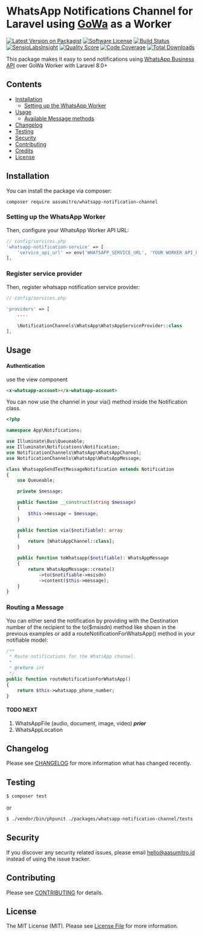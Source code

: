 # WhatsApp Notifications Channel for Laravel using [GoWa](https://github.com/aasumitro/gowa) as a Worker

[![Latest Version on Packagist](https://img.shields.io/packagist/v/laravel-notification-channels/:package_name.svg?style=flat-square)](https://packagist.org/packages/laravel-notification-channels/:package_name)
[![Software License](https://img.shields.io/badge/license-MIT-brightgreen.svg?style=flat-square)](LICENSE.md)
[![Build Status](https://img.shields.io/travis/laravel-notification-channels/:package_name/master.svg?style=flat-square)](https://travis-ci.org/laravel-notification-channels/:package_name)
[![SensioLabsInsight](https://img.shields.io/sensiolabs/i/:sensio_labs_id.svg?style=flat-square)](https://insight.sensiolabs.com/projects/:sensio_labs_id)
[![Quality Score](https://img.shields.io/scrutinizer/g/laravel-notification-channels/:package_name.svg?style=flat-square)](https://scrutinizer-ci.com/g/laravel-notification-channels/:package_name)
[![Code Coverage](https://img.shields.io/scrutinizer/coverage/g/laravel-notification-channels/:package_name/master.svg?style=flat-square)](https://scrutinizer-ci.com/g/laravel-notification-channels/:package_name/?branch=master)
[![Total Downloads](https://img.shields.io/packagist/dt/laravel-notification-channels/:package_name.svg?style=flat-square)](https://packagist.org/packages/laravel-notification-channels/:package_name)

This package makes it easy to send notifications using [WhatsApp Business API](https://www.whatsapp.com/business/api) over GoWa Worker with Laravel 8.0+

## Contents

- [Installation](#installation)
	- [Setting up the WhatsApp Worker](#setting-up-the-:service_name-service)
- [Usage](#usage)
	- [Available Message methods](#available-message-methods)
- [Changelog](#changelog)
- [Testing](#testing)
- [Security](#security)
- [Contributing](#contributing)
- [Credits](#credits)
- [License](#license)


## Installation

You can install the package via composer:

`composer require aasumitro/whatsapp-notification-channel`

### Setting up the WhatsApp Worker

Then, configure your WhatsApp Worker API URL:

```php
// config/services.php
'whatsapp-notification-service' => [
    'service_api_url' => env('WHATSAPP_SERVICE_URL', 'YOUR WORKER API_URL HERE')
],
```

### Register service provider

Then, register whatsapp notification service provider:
```php
// config/services.php

'providers' => [
    ....
    
    \NotificationChannels\WhatsApp\WhatsAppServiceProvider::class
],
```

## Usage

#### Authentication
use the view component

```html
<x-whatsapp-account></x-whatsapp-account>
```

You can now use the channel in your via() method inside the Notification class.

```php
<?php

namespace App\Notifications;

use Illuminate\Bus\Queueable;
use Illuminate\Notifications\Notification;
use NotificationChannels\WhatsApp\WhatsAppChannel;
use NotificationChannels\WhatsApp\WhatsAppMessage;

class WhatsappSendTextMessageNotification extends Notification
{
    use Queueable;

    private $message;

    public function __construct(string $message)
    {
        $this->message = $message;
    }

    public function via($notifiable): array
    {
        return [WhatsAppChannel::class];
    }

    public function toWhatsapp($notifiable): WhatsAppMessage
    {
        return WhatsAppMessage::create()
            ->to($notifiable->msisdn)
            ->content($this->message);
    }
}
```

### Routing a Message

You can either send the notification by providing with the Destination number of the recipient to the to($msisdn) method like shown in the previous examples or add a routeNotificationForWhatsApp() method in your notifiable model:

```php 
/**
 * Route notifications for the WhatsApp channel.
 *
 * @return int
 */
public function routeNotificationForWhatsApp()
{
    return $this->whatsapp_phone_number;
}
```

#### TODO NEXT
1. WhatsAppFile (audio, document, image, video) ***prior***
2. WhatsAppLocation

## Changelog

Please see [CHANGELOG](CHANGELOG.md) for more information what has changed recently.

## Testing

``` bash
$ composer test
```
or 
```bash
$ ./vendor/bin/phpunit ./packages/whatsapp-notification-channel/tests
```

## Security

If you discover any security related issues, please email [hello@aasumitro.id](mailto:hello@aasumitro.id) instead of using the issue tracker.

## Contributing

Please see [CONTRIBUTING](CONTRIBUTING.md) for details.

## License

The MIT License (MIT). Please see [License File](LICENSE.md) for more information.
